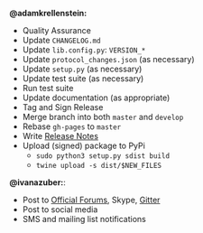 **@adamkrellenstein:**

- Quality Assurance
- Update `CHANGELOG.md`
- Update `lib.config.py`: `VERSION_*`
- Update `protocol_changes.json` (as necessary)
- Update `setup.py` (as necessary)
- Update test suite (as necessary)
- Run test suite
- Update documentation (as appropriate)
- Tag and Sign Release
- Merge branch into both `master` and `develop`
- Rebase `gh-pages` to `master`
- Write [Release Notes](https://github.com/CounterpartyXCP/counterpartyd/releases)
- Upload (signed) package to PyPi
	* `sudo python3 setup.py sdist build`
	<!-- * `sudo python3 setup.py bdist_wheel build`	# Does not work with `apsw` and `ethereum-serpent` installs. -->
	* `twine upload -s dist/$NEW_FILES`

**@ivanazuber:**:

- Post to [Official Forums](https://forums.counterparty.io/discussion/445/new-version-announcements-counterparty-and-counterpartyd), Skype, [Gitter](https://gitter.im/CounterpartyXCP)
- Post to social media
- SMS and mailing list notifications
